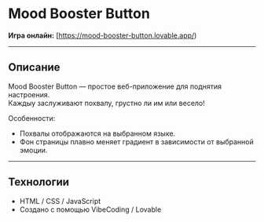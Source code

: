 # Mood Booster Button

**Игра онлайн:** [https://mood-booster-button.lovable.app/)

---

## Описание

Mood Booster Button — простое веб-приложение для поднятия настроения.  
Каждыу заслуживают похвалу, грустно ли им или весело!  

Особенности:  
- Похвалы отображаются на выбранном языке.  
- Фон страницы плавно меняет градиент в зависимости от выбранной эмоции.  

---

## Технологии

- HTML / CSS / JavaScript  
- Создано с помощью VibeCoding / Lovable  


